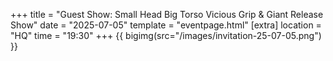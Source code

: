 +++
title = "Guest Show: Small Head Big Torso Vicious Grip & Giant Release Show"
date = "2025-07-05"
template = "eventpage.html"
[extra]
location = "HQ"
time = "19:30"
+++
{{ bigimg(src="/images/invitation-25-07-05.png") }}
